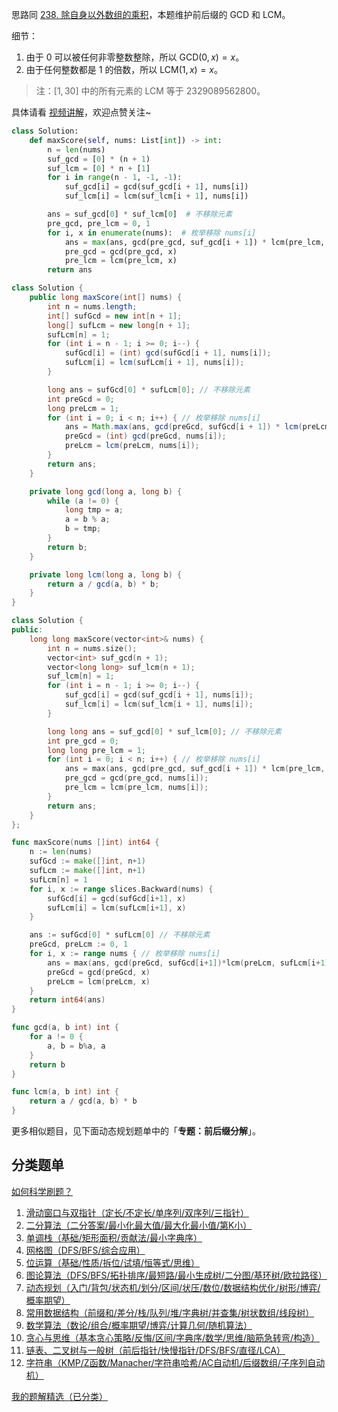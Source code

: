 思路同 [238. 除自身以外数组的乘积](https://leetcode.cn/problems/product-of-array-except-self/)，本题维护前后缀的 $\text{GCD}$ 和 $\text{LCM}$。

细节：

1. 由于 $0$ 可以被任何非零整数整除，所以 $\text{GCD}(0,x)=x$。
2. 由于任何整数都是 $1$ 的倍数，所以 $\text{LCM}(1,x)=x$。

> 注：$[1,30]$ 中的所有元素的 $\text{LCM}$ 等于 $2329089562800$。

具体请看 [视频讲解](https://www.bilibili.com/video/BV1hn1MYhEtC/)，欢迎点赞关注~

```py [sol-Python3]
class Solution:
    def maxScore(self, nums: List[int]) -> int:
        n = len(nums)
        suf_gcd = [0] * (n + 1)
        suf_lcm = [0] * n + [1]
        for i in range(n - 1, -1, -1):
            suf_gcd[i] = gcd(suf_gcd[i + 1], nums[i])
            suf_lcm[i] = lcm(suf_lcm[i + 1], nums[i])

        ans = suf_gcd[0] * suf_lcm[0]  # 不移除元素
        pre_gcd, pre_lcm = 0, 1
        for i, x in enumerate(nums):  # 枚举移除 nums[i]
            ans = max(ans, gcd(pre_gcd, suf_gcd[i + 1]) * lcm(pre_lcm, suf_lcm[i + 1]))
            pre_gcd = gcd(pre_gcd, x)
            pre_lcm = lcm(pre_lcm, x)
        return ans
```

```java [sol-Java]
class Solution {
    public long maxScore(int[] nums) {
        int n = nums.length;
        int[] sufGcd = new int[n + 1];
        long[] sufLcm = new long[n + 1];
        sufLcm[n] = 1;
        for (int i = n - 1; i >= 0; i--) {
            sufGcd[i] = (int) gcd(sufGcd[i + 1], nums[i]);
            sufLcm[i] = lcm(sufLcm[i + 1], nums[i]);
        }

        long ans = sufGcd[0] * sufLcm[0]; // 不移除元素
        int preGcd = 0;
        long preLcm = 1;
        for (int i = 0; i < n; i++) { // 枚举移除 nums[i]
            ans = Math.max(ans, gcd(preGcd, sufGcd[i + 1]) * lcm(preLcm, sufLcm[i + 1]));
            preGcd = (int) gcd(preGcd, nums[i]);
            preLcm = lcm(preLcm, nums[i]);
        }
        return ans;
    }

    private long gcd(long a, long b) {
        while (a != 0) {
            long tmp = a;
            a = b % a;
            b = tmp;
        }
        return b;
    }

    private long lcm(long a, long b) {
        return a / gcd(a, b) * b;
    }
}
```

```cpp [sol-C++]
class Solution {
public:
    long long maxScore(vector<int>& nums) {
        int n = nums.size();
        vector<int> suf_gcd(n + 1);
        vector<long long> suf_lcm(n + 1);
        suf_lcm[n] = 1;
        for (int i = n - 1; i >= 0; i--) {
            suf_gcd[i] = gcd(suf_gcd[i + 1], nums[i]);
            suf_lcm[i] = lcm(suf_lcm[i + 1], nums[i]);
        }

        long long ans = suf_gcd[0] * suf_lcm[0]; // 不移除元素
        int pre_gcd = 0;
        long long pre_lcm = 1;
        for (int i = 0; i < n; i++) { // 枚举移除 nums[i]
            ans = max(ans, gcd(pre_gcd, suf_gcd[i + 1]) * lcm(pre_lcm, suf_lcm[i + 1]));
            pre_gcd = gcd(pre_gcd, nums[i]);
            pre_lcm = lcm(pre_lcm, nums[i]);
        }
        return ans;
    }
};
```

```go [sol-Go]
func maxScore(nums []int) int64 {
	n := len(nums)
	sufGcd := make([]int, n+1)
	sufLcm := make([]int, n+1)
	sufLcm[n] = 1
	for i, x := range slices.Backward(nums) {
		sufGcd[i] = gcd(sufGcd[i+1], x)
		sufLcm[i] = lcm(sufLcm[i+1], x)
	}

	ans := sufGcd[0] * sufLcm[0] // 不移除元素
	preGcd, preLcm := 0, 1
	for i, x := range nums { // 枚举移除 nums[i]
		ans = max(ans, gcd(preGcd, sufGcd[i+1])*lcm(preLcm, sufLcm[i+1]))
		preGcd = gcd(preGcd, x)
		preLcm = lcm(preLcm, x)
	}
	return int64(ans)
}

func gcd(a, b int) int {
	for a != 0 {
		a, b = b%a, a
	}
	return b
}

func lcm(a, b int) int {
	return a / gcd(a, b) * b
}
```

更多相似题目，见下面动态规划题单中的「**专题：前后缀分解**」。

## 分类题单

[如何科学刷题？](https://leetcode.cn/circle/discuss/RvFUtj/)

1. [滑动窗口与双指针（定长/不定长/单序列/双序列/三指针）](https://leetcode.cn/circle/discuss/0viNMK/)
2. [二分算法（二分答案/最小化最大值/最大化最小值/第K小）](https://leetcode.cn/circle/discuss/SqopEo/)
3. [单调栈（基础/矩形面积/贡献法/最小字典序）](https://leetcode.cn/circle/discuss/9oZFK9/)
4. [网格图（DFS/BFS/综合应用）](https://leetcode.cn/circle/discuss/YiXPXW/)
5. [位运算（基础/性质/拆位/试填/恒等式/思维）](https://leetcode.cn/circle/discuss/dHn9Vk/)
6. [图论算法（DFS/BFS/拓扑排序/最短路/最小生成树/二分图/基环树/欧拉路径）](https://leetcode.cn/circle/discuss/01LUak/)
7. [动态规划（入门/背包/状态机/划分/区间/状压/数位/数据结构优化/树形/博弈/概率期望）](https://leetcode.cn/circle/discuss/tXLS3i/)
8. [常用数据结构（前缀和/差分/栈/队列/堆/字典树/并查集/树状数组/线段树）](https://leetcode.cn/circle/discuss/mOr1u6/)
9. [数学算法（数论/组合/概率期望/博弈/计算几何/随机算法）](https://leetcode.cn/circle/discuss/IYT3ss/)
10. [贪心与思维（基本贪心策略/反悔/区间/字典序/数学/思维/脑筋急转弯/构造）](https://leetcode.cn/circle/discuss/g6KTKL/)
11. [链表、二叉树与一般树（前后指针/快慢指针/DFS/BFS/直径/LCA）](https://leetcode.cn/circle/discuss/K0n2gO/)
12. [字符串（KMP/Z函数/Manacher/字符串哈希/AC自动机/后缀数组/子序列自动机）](https://leetcode.cn/circle/discuss/SJFwQI/)

[我的题解精选（已分类）](https://github.com/EndlessCheng/codeforces-go/blob/master/leetcode/SOLUTIONS.md)

